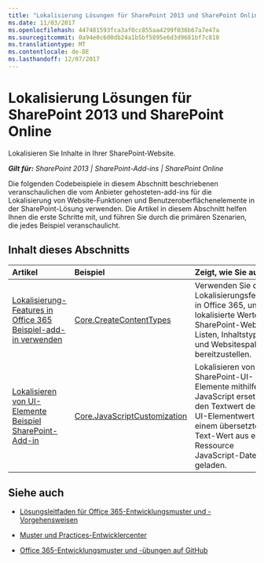 ```yaml
---
title: "Lokalisierung Lösungen für SharePoint 2013 und SharePoint Online"
ms.date: 11/03/2017
ms.openlocfilehash: 447481593fca3af0cc855aa4299f036b67a7e47a
ms.sourcegitcommit: 0a94e0c600db24a1b5bf5895e6d3d9681bf7c810
ms.translationtype: MT
ms.contentlocale: de-DE
ms.lasthandoff: 12/07/2017
---
```

# <a name="localization-solutions-for-sharepoint-2013-and-sharepoint-online"></a>Lokalisierung Lösungen für SharePoint 2013 und SharePoint Online

Lokalisieren Sie Inhalte in Ihrer SharePoint-Website.

_**Gilt für:** SharePoint 2013 | SharePoint-Add-ins | SharePoint Online_

Die folgenden Codebeispiele in diesem Abschnitt beschriebenen veranschaulichen die vom Anbieter gehosteten-add-ins für die Lokalisierung von Website-Funktionen und Benutzeroberflächenelemente in der SharePoint-Lösung verwenden. Die Artikel in diesem Abschnitt helfen Ihnen die erste Schritte mit, und führen Sie durch die primären Szenarien, die jedes Beispiel veranschaulicht. 

## <a name="in-this-section"></a>Inhalt dieses Abschnitts

|**Artikel**|**Beispiel**|**Zeigt, wie Sie auf...**|
|:-----|:-----|:-----|
|[Lokalisierung-Features in Office 365 Beispiel-add-in verwenden](Use-localization-features-in-Office-365-sample-app.md)|[Core.CreateContentTypes](https://github.com/SharePoint/PnP/tree/master/Samples/Core.CreateContentTypes)|Verwenden Sie die Lokalisierungsfeatures in Office 365, um lokalisierte Werte für SharePoint-Websites, Listen, Inhaltstypen und Websitespalten bereitzustellen. |
|[Lokalisieren von UI-Elemente Beispiel SharePoint-Add-in](Localize-UI-elements-sample-app-for-SharePoint.md)|[Core.JavaScriptCustomization](https://github.com/SharePoint/PnP/tree/master/Scenarios/Core.JavaScriptCustomization)|Lokalisieren von SharePoint-UI-Elemente mithilfe von JavaScript ersetzen den Textwert der ein UI-Elementwert mit einem übersetzten Text-Wert aus einer Ressource JavaScript-Datei geladen. |

## <a name="see-also"></a>Siehe auch
<a name="bk_addresources"> </a>

- [Lösungsleitfaden für Office 365-Entwicklungsmuster und -Vorgehensweisen](Office-365-development-patterns-and-practices-solution-guidance.md)
    
- [Muster und Practices-Entwicklercenter](http://dev.office.com/patterns-and-practices)
    
- [Office 365-Entwicklungsmuster und -übungen auf GitHub](https://github.com/SharePoint/PnP)
